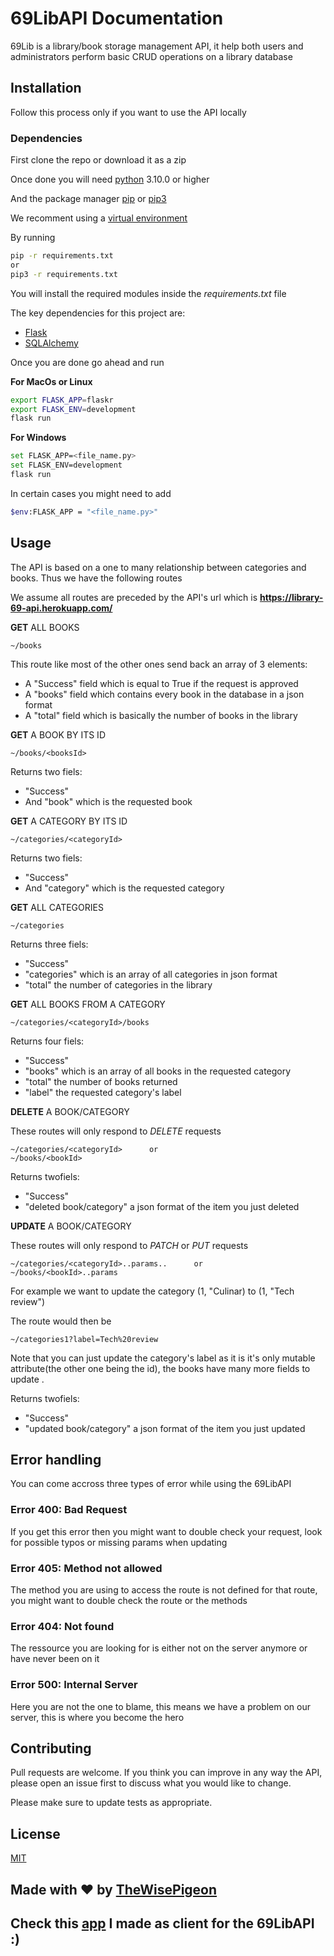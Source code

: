 # 69LibAPI Documentation

69Lib is a library/book storage management API, it help both users and administrators perform basic CRUD operations on a library database

## Installation

Follow this process only if you want to use the API locally


### Dependencies

First clone the repo or download it as a zip

Once done you will need [python](https://python.org) 3.10.0 or higher

And the package manager [pip](https://pip.pypa.io/en/stable/) or [pip3](https://pip.pypa.io/en/stable/)

We recomment using a [virtual environment](https://docs.python.org/3/library/venv.html)

By running

```bash
pip -r requirements.txt
or
pip3 -r requirements.txt
```
You will install the required modules inside the *requirements.txt* file

The key dependencies for this project are:
* [Flask](https://flask.com)
* [SQLAlchemy](https://sqlalchemy.com)

Once you are done go ahead and run

__For MacOs or Linux__ 
```bash
export FLASK_APP=flaskr
export FLASK_ENV=development
flask run

```

__For Windows__ 
```bash
set FLASK_APP=<file_name.py>
set FLASK_ENV=development
flask run

```  

In certain cases you might need to add
```bash
$env:FLASK_APP = "<file_name.py>"
```
## Usage

The API is based on a one to many relationship between categories and books. Thus we have the following routes

We assume all routes are preceded by the API's url which is __https://library-69-api.herokuapp.com/__

 __GET__ ALL BOOKS


```
~/books       
```

This route like most of the other ones send back an array of 3 elements:
* A "Success" field which is equal to True if the request is approved
* A "books" field which contains every book in the database in a json format
* A "total" field which is basically the number of books in the library

 __GET__ A BOOK BY ITS ID

```
~/books/<booksId>
```
Returns two fiels: 
* "Success" 
* And "book" which is the requested book

 __GET__ A CATEGORY BY ITS ID

```
~/categories/<categoryId>
```

Returns two fiels: 
* "Success" 
* And "category" which is the requested category

 __GET__ ALL CATEGORIES
```
~/categories
```
Returns three fiels: 
* "Success" 
* "categories" which is an array of all categories in json format
* "total" the number of categories in the library

 __GET__ ALL BOOKS FROM A CATEGORY
```
~/categories/<categoryId>/books
```
Returns four fiels: 
* "Success" 
* "books" which is an array of all books in the requested category
* "total" the number of books returned
* "label" the requested category's label

 __DELETE__ A BOOK/CATEGORY

These routes will only respond to *DELETE* requests
```
~/categories/<categoryId>      or
~/books/<bookId>
```
Returns twofiels: 
* "Success" 
* "deleted book/category" a json format of the item you just deleted

 __UPDATE__ A BOOK/CATEGORY

These routes will only respond to *PATCH* or *PUT* requests
```
~/categories/<categoryId>..params..      or
~/books/<bookId>..params
```

For example we want to update the category (1, "Culinar) to (1, "Tech review")

The route would then be 
```
~/categories1?label=Tech%20review
```
Note that you can just update the category's label as it is it's only mutable attribute(the other one being the id), the books have many more fields to update .

Returns twofiels: 
* "Success" 
* "updated book/category" a json format of the item you just updated


## Error handling

You can come accross three types of error while using the 69LibAPI
### Error 400: Bad Request
If you get this error then you might want to double check your request, look for possible typos or missing params when updating

### Error 405: Method not allowed

The method you are using to access the route is not defined for that route, you might want to double check the route or the methods

### Error 404: Not found

The ressource you are looking for is either not on the server anymore or have never been on it

### Error 500: Internal Server

Here you are not the one to blame, this means we have a problem on our server, this is where you become the hero


## Contributing
Pull requests are welcome. If you think you can improve in any way the API, please open an issue first to discuss what you would like to change.

Please make sure to update tests as appropriate.

## License
[MIT](https://choosealicense.com/licenses/mit/)

## Made with ♥ by [TheWisePigeon](https://github.com/TheWisePigeon)

## Check this [app](https://github.com/TheWisePigeon) I made as client for the 69LibAPI :)
